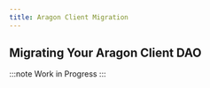 ```yaml
---
title: Aragon Client Migration
---
```


## Migrating Your Aragon Client DAO

:::note
Work in Progress
:::
